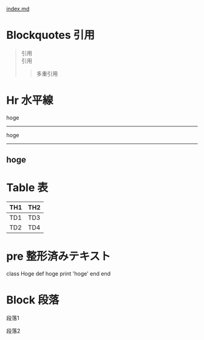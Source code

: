 [index.md](https://kaji0428.github.io/githabpagetest/)

# Blockquotes 引用
> 引用  
> 引用
>> 多重引用

# Hr 水平線
hoge
***
hoge
___
hoge
---

# Table 表
| TH1 | TH2 |
----|---- 
| TD1 | TD3 |
| TD2 | TD4 |

# pre 整形済みテキスト
class Hoge
        def hoge
            print 'hoge'
        end
    end

# Block 段落
段落1

段落2

